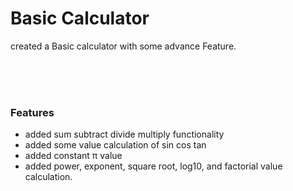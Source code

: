 <h1>Basic Calculator</h1>
<p>created a Basic calculator with some advance Feature.</p>
<br>
<br>
<br>
<h3> Features </h3>
<ul>
  <li>added sum subtract divide multiply functionality</li>
  <li>added some value calculation of sin cos tan</li>
  <li>added constant π value</li>
  <li>added power, exponent, square root, log10, and factorial value calculation.</li>
</ul>

